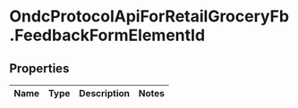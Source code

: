 # OndcProtocolApiForRetailGroceryFb.FeedbackFormElementId

## Properties
Name | Type | Description | Notes
------------ | ------------- | ------------- | -------------
